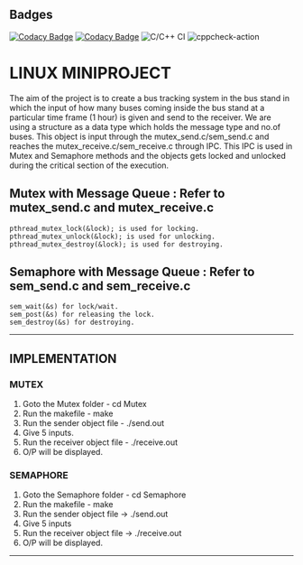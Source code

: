 ## Badges
[![Codacy Badge](https://api.codacy.com/project/badge/Grade/06f57ff9c1124867a789516ea1d17f32)](https://app.codacy.com/gh/stepin104678/Mini-Project-Linux-OS?utm_source=github.com&utm_medium=referral&utm_content=stepin104678/Mini-Project-Linux-OS&utm_campaign=Badge_Grade)
[![Codacy Badge](https://api.codacy.com/project/badge/Grade/72cceab773124daf9fdc91433df56ebf)](https://app.codacy.com/gh/99002479/LINUX_PROJECT?utm_source=github.com&utm_medium=referral&utm_content=99002479/LINUX_PROJECT&utm_campaign=Badge_Grade)
![C/C++ CI](https://github.com/99002479/LINUX_PROJECT/workflows/C/C++%20CI/badge.svg)
![cppcheck-action](https://github.com/99002479/LINUX_PROJECT/workflows/cppcheck-action/badge.svg)

# LINUX MINIPROJECT

The aim of the project is to create a bus tracking system in the bus stand in which the input of how many buses coming inside the bus stand at a particular time frame (1 hour) is given and send to the receiver. We are using a structure as a data type which holds the message type and no.of buses. This object is input through the mutex_send.c/sem_send.c and reaches the mutex_receive.c/sem_receive.c through IPC. This IPC is used in Mutex and Semaphore methods and the objects gets locked and unlocked during the critical section of the execution.

## Mutex with Message Queue : Refer to mutex_send.c and mutex_receive.c

    pthread_mutex_lock(&lock); is used for locking.
    pthread_mutex_unlock(&lock); is used for unlocking.
    pthread_mutex_destroy(&lock); is used for destroying.
    
## Semaphore with Message Queue : Refer to sem_send.c and sem_receive.c

    sem_wait(&s) for lock/wait.
    sem_post(&s) for releasing the lock.
    sem_destroy(&s) for destroying.

**********************************************************************************************************************************************************************
## IMPLEMENTATION

### MUTEX
1) Goto the Mutex folder	-	cd Mutex
2) Run the makefile		-	make
3) Run the sender object file 	- 	./send.out
4) Give 5 inputs.
5) Run the receiver object file - 	./receive.out
6) O/P will be displayed.

### SEMAPHORE
1) Goto the Semaphore folder	-	cd Semaphore
2) Run the makefile 		- 	make
3) Run the sender object file	-> 	./send.out
4) Give 5 inputs
5) Run the receiver object file -> 	./receive.out
6) O/P will be displayed.

**********************************************************************************************************************************************************************
